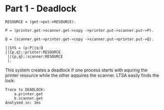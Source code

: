 # Part 1 - Deadlock
``` LTSA
RESOURCE = (get->put->RESOURCE).

P = (printer.get->scanner.get->copy ->printer.put->scanner.put->P).

Q = (scanner.get->printer.get->copy ->scanner.put->printer.put->Q).

||SYS = (p:P||q:Q
||{p,q}::printer:RESOURCE
 ||{p,q}::scanner:RESOURCE
 ).
```
This system creates a deadlock if one process starts with aquring the printer resource while the other aqquires the scanner. LTSA easily finds the lock:
```
Trace to DEADLOCK:
	a.printer.get
	b.scanner.get
Analysed in: 1ms
```
